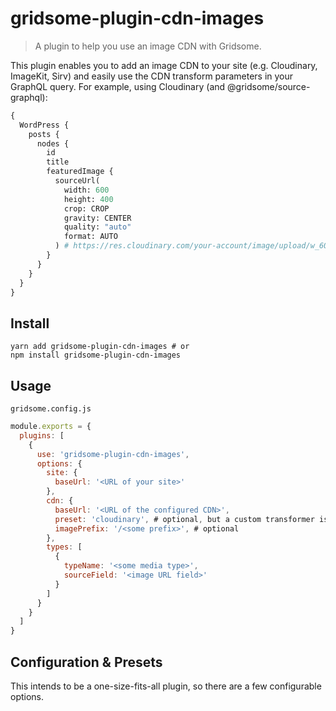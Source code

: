 # gridsome-plugin-cdn-images

> A plugin to help you use an image CDN with Gridsome.

This plugin enables you to add an image CDN to your site (e.g. Cloudinary, ImageKit, Sirv) and easily use the CDN transform parameters in your GraphQL query. For example, using Cloudinary (and @gridsome/source-graphql):

```graphql
{
  WordPress {
    posts {
      nodes {
        id
        title
        featuredImage {
          sourceUrl(
            width: 600
            height: 400
            crop: CROP
            gravity: CENTER
            quality: "auto"
            format: AUTO
          ) # https://res.cloudinary.com/your-account/image/upload/w_600,h_400,c_crop,g_center,q_auto/path-to-some-image.jpg
        }
      }
    }
  }
}
```

## Install

```
yarn add gridsome-plugin-cdn-images # or
npm install gridsome-plugin-cdn-images
```

## Usage

`gridsome.config.js`
```js
module.exports = {
  plugins: [
    {
      use: 'gridsome-plugin-cdn-images',
      options: {
        site: {
          baseUrl: '<URL of your site>'
        },
        cdn: {
          baseUrl: '<URL of the configured CDN>',
          preset: 'cloudinary', # optional, but a custom transformer is required if not included
          imagePrefix: '/<some prefix>', # optional
        },
        types: [
          {
            typeName: '<some media type>',
            sourceField: '<image URL field>'
          }
        ]
      }
    }
  ]
}
```

## Configuration & Presets

This intends to be a one-size-fits-all plugin, so there are a few configurable options.
